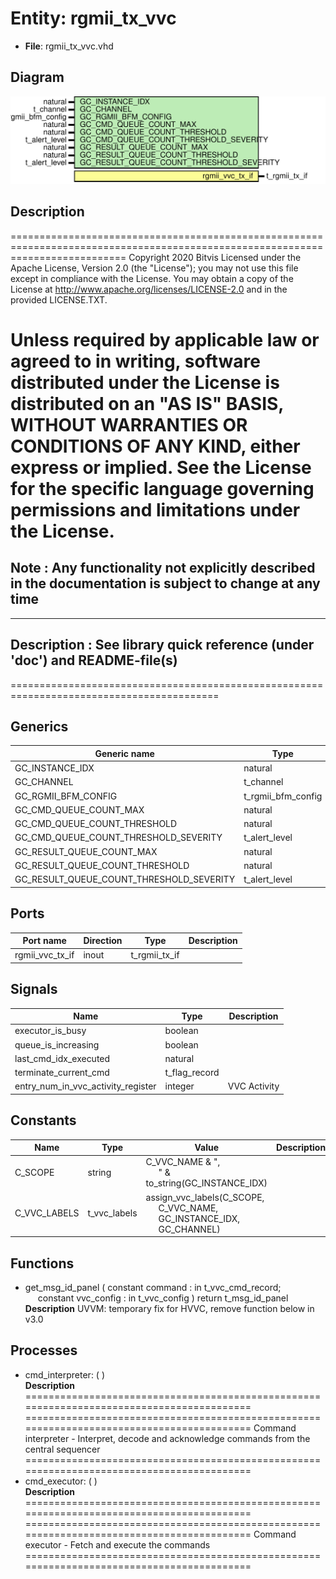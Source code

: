 # Entity: rgmii_tx_vvc

- **File**: rgmii_tx_vvc.vhd
## Diagram

![Diagram](rgmii_tx_vvc.svg "Diagram")
## Description

================================================================================================================================
 Copyright 2020 Bitvis
 Licensed under the Apache License, Version 2.0 (the "License"); you may not use this file except in compliance with the License.
 You may obtain a copy of the License at http://www.apache.org/licenses/LICENSE-2.0 and in the provided LICENSE.TXT.

 Unless required by applicable law or agreed to in writing, software distributed under the License is distributed on
 an "AS IS" BASIS, WITHOUT WARRANTIES OR CONDITIONS OF ANY KIND, either express or implied.
 See the License for the specific language governing permissions and limitations under the License.
================================================================================================================================
 Note : Any functionality not explicitly described in the documentation is subject to change at any time
--------------------------------------------------------------------------------------------------------------------------------
-------------------------------------------------------------------------------------------
 Description : See library quick reference (under 'doc') and README-file(s)
-------------------------------------------------------------------------------------------
==========================================================================================
## Generics

| Generic name                             | Type               | Value                      | Description |
| ---------------------------------------- | ------------------ | -------------------------- | ----------- |
| GC_INSTANCE_IDX                          | natural            |                            |             |
| GC_CHANNEL                               | t_channel          |                            |             |
| GC_RGMII_BFM_CONFIG                      | t_rgmii_bfm_config | C_RGMII_BFM_CONFIG_DEFAULT |             |
| GC_CMD_QUEUE_COUNT_MAX                   | natural            | 1000                       |             |
| GC_CMD_QUEUE_COUNT_THRESHOLD             | natural            | 950                        |             |
| GC_CMD_QUEUE_COUNT_THRESHOLD_SEVERITY    | t_alert_level      | WARNING                    |             |
| GC_RESULT_QUEUE_COUNT_MAX                | natural            | 1000                       |             |
| GC_RESULT_QUEUE_COUNT_THRESHOLD          | natural            | 950                        |             |
| GC_RESULT_QUEUE_COUNT_THRESHOLD_SEVERITY | t_alert_level      | WARNING                    |             |
## Ports

| Port name       | Direction | Type          | Description |
| --------------- | --------- | ------------- | ----------- |
| rgmii_vvc_tx_if | inout     | t_rgmii_tx_if |             |
## Signals

| Name                               | Type          | Description     |
| ---------------------------------- | ------------- | --------------- |
| executor_is_busy                   | boolean       |                 |
| queue_is_increasing                | boolean       |                 |
| last_cmd_idx_executed              | natural       |                 |
| terminate_current_cmd              | t_flag_record |                 |
| entry_num_in_vvc_activity_register | integer       |  VVC Activity   |
## Constants

| Name         | Type         | Value                                                                                                                                                                            | Description |
| ------------ | ------------ | -------------------------------------------------------------------------------------------------------------------------------------------------------------------------------- | ----------- |
| C_SCOPE      | string       |  C_VVC_NAME & ",<br><span style="padding-left:20px">" & to_string(GC_INSTANCE_IDX)                                                                                               |             |
| C_VVC_LABELS | t_vvc_labels |  assign_vvc_labels(C_SCOPE,<br><span style="padding-left:20px"> C_VVC_NAME,<br><span style="padding-left:20px"> GC_INSTANCE_IDX,<br><span style="padding-left:20px"> GC_CHANNEL) |             |
## Functions
- get_msg_id_panel <font id="function_arguments">( constant command    : in t_vvc_cmd_record;<br><span style="padding-left:20px"> constant vvc_config : in t_vvc_config ) </font> <font id="function_return">return t_msg_id_panel </font>
</br>**Description**
UVVM: temporary fix for HVVC, remove function below in v3.0

## Processes
- cmd_interpreter: (  )
</br>**Description**
========================================================================================== ==========================================================================================  Command interpreter  - Interpret, decode and acknowledge commands from the central sequencer ========================================================================================== 
- cmd_executor: (  )
</br>**Description**
========================================================================================== ==========================================================================================  Command executor  - Fetch and execute the commands ========================================================================================== 
